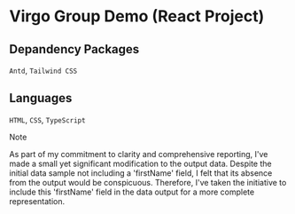 # Virgo Group Demo (React Project)

## Depandency Packages

```Antd```, ```Tailwind CSS```

## Languages

```HTML```, ```CSS```, ```TypeScript```

> [!NOTE]
> As part of my commitment to clarity and comprehensive reporting, I've made a small yet significant modification to the output data. Despite the initial data sample not including a 'firstName' field, I felt that its absence from the output would be conspicuous. Therefore, I've taken the initiative to include this 'firstName' field in the data output for a more complete representation.
